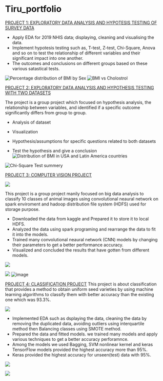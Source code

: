 # Tiru_portfolio

[PROJECT 1: EXPLORATORY DATA ANALYSIS AND HYPOTESIS TESTING OF SURVEY DATA](https://github.com/twubghub/All_projects/blob/main/project_2_Notebook.ipynb)

- Apply EDA for 2019 NHIS data; displaying, cleaning and visualising the data.
- Implement hypotesis testing such as, T-test, Z-test, Chi-Square, Anova and so on to test the relationship of different variables and their significant impact into one   another.
- The outcomes and conclusions on different groups based on these various satastical tests.

![Percentage distribution of BMI by Sex](https://github.com/twubghub/Tiru_portfolio/blob/main/images/prot-graph.png)
![BMI vs Cholostrol](https://github.com/twubghub/Tiru_portfolio/blob/main/images/Cholostrol_port.png)



[PROJECT 2: EXPLORATORY DATA ANALYSIS AND HYPOTHESIS TESTING WITH TWO DATASETS](https://github.com/twubghub/All_projects/blob/main/Project%202_%20EDA_hypotesis_twodataset.ipynb)


 The project is a group project which focused on hypothesis analysis, the relationship between variables, and identified if a specific outcome significantly differs from group to group.


* Analysis of dataset

* Visualization

* Hypothesis/assumptions for specific questions related to both datasets

* Test the hypothesis and give a conclusion
![Distribution of BMI in USA and Latin America countries](https://github.com/twubghub/Tiru_portfolio/blob/main/images/BMI_port.png)

![Chi-Square Test summery](https://github.com/twubghub/Tiru_portfolio/blob/main/images/Chi-Square_port.PNG)

[PROJECT 3: COMPUTER VISION PROJECT](https://github.com/twubghub/All_projects/blob/main/Project%203_Computer_Vision.ipynb)

![](https://github.com/twubghub/Tiru_portfolio/blob/main/images/Computer_Vision_pic.png)

This project is a group project manily focused on big data analysis to classify 10 classes of animal images using convolutional neaural network on spark enviroment and hadoop distribution file system (HDFS) used for storage purpose.
 * Downloaded the data from kaggle and Prepared it to store it to local HDFS.
 *  Analyzed the data using spark programing and rearrange the data to fit it into the models.
 *  Trained many convolutional neaural network (CNN) models by changing their parameters to get a better performance accuracy.
 *  Visualized and concluded the results that have gotten from different models.
 
 ![](https://github.com/twubghub/Tiru_portfolio/blob/main/images/heatmap_port.png)
 
 
 ![](https://github.com/twubghub/Tiru_portfolio/blob/main/images/Acccuracy_Curve_Port.png)
 ![image](https://user-images.githubusercontent.com/71778244/128646958-5090d14e-23af-4b58-948c-2d7f12bfab47.png)


[PROJECT 4: CLASSIFICATION PROJECT](https://github.com/twubghub/All_projects/blob/main/Project4_DryBeanData.ipynb)
This project is about classification that provides a method to obtain uniform seed varieties by using machine learning algorithms to classify them with better accuracy than the existing one which was 93.3%.

![](https://github.com/twubghub/Tiru_portfolio/blob/main/images/DryBeans_image.png)
* Implemented EDA such as dsplaying the data, cleaning the data by removing the duplicated data, avoiding outliers using interquartile method then Balancing classes using SMOTE method.
* Prepared the data and fitted models. we trained many models and apply various techniques to get a better accuracy perforamnce.
* Among the models we used Bagging, SVM nonlinear kernel and keras TensorFlow models provided the highest accuracy more than 95%. 
* Keras provided the highest accuracy for unseen(test) data with 95%.

![](https://github.com/twubghub/Tiru_portfolio/blob/main/images/SVM_Classifier_Port.png)

![](https://github.com/twubghub/Tiru_portfolio/blob/main/images/Training%20and%20validation%20curve_Port.png)
